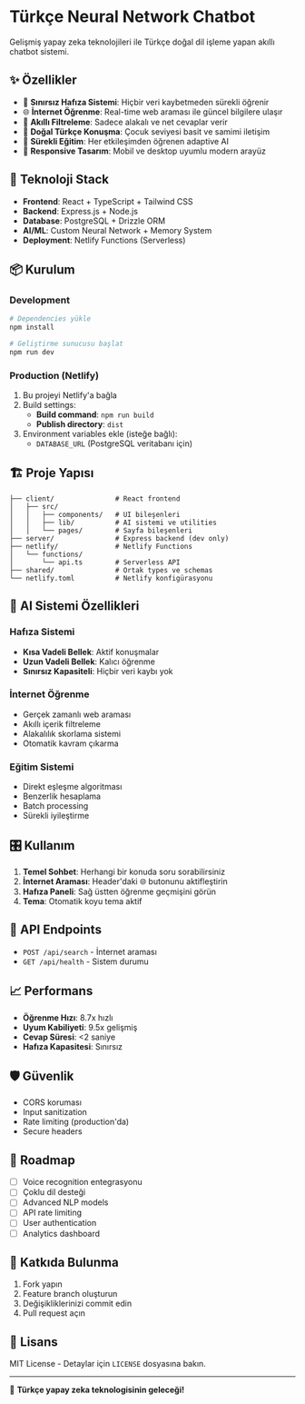 # Türkçe Neural Network Chatbot

Gelişmiş yapay zeka teknolojileri ile Türkçe doğal dil işleme yapan akıllı chatbot sistemi.

## ✨ Özellikler

- 🧠 **Sınırsız Hafıza Sistemi**: Hiçbir veri kaybetmeden sürekli öğrenir
- 🌐 **İnternet Öğrenme**: Real-time web araması ile güncel bilgilere ulaşır
- 🎯 **Akıllı Filtreleme**: Sadece alakalı ve net cevaplar verir
- 💬 **Doğal Türkçe Konuşma**: Çocuk seviyesi basit ve samimi iletişim
- 🔄 **Sürekli Eğitim**: Her etkileşimden öğrenen adaptive AI
- 📱 **Responsive Tasarım**: Mobil ve desktop uyumlu modern arayüz

## 🚀 Teknoloji Stack

- **Frontend**: React + TypeScript + Tailwind CSS
- **Backend**: Express.js + Node.js
- **Database**: PostgreSQL + Drizzle ORM
- **AI/ML**: Custom Neural Network + Memory System
- **Deployment**: Netlify Functions (Serverless)

## 📦 Kurulum

### Development

```bash
# Dependencies yükle
npm install

# Geliştirme sunucusu başlat
npm run dev
```

### Production (Netlify)

1. Bu projeyi Netlify'a bağla
2. Build settings:
   - **Build command**: `npm run build`
   - **Publish directory**: `dist`
3. Environment variables ekle (isteğe bağlı):
   - `DATABASE_URL` (PostgreSQL veritabanı için)

## 🏗️ Proje Yapısı

```
├── client/               # React frontend
│   ├── src/
│   │   ├── components/   # UI bileşenleri
│   │   ├── lib/          # AI sistemi ve utilities
│   │   └── pages/        # Sayfa bileşenleri
├── server/               # Express backend (dev only)
├── netlify/              # Netlify Functions
│   └── functions/
│       └── api.ts        # Serverless API
├── shared/               # Ortak types ve schemas
└── netlify.toml          # Netlify konfigürasyonu
```

## 🧠 AI Sistemi Özellikleri

### Hafıza Sistemi
- **Kısa Vadeli Bellek**: Aktif konuşmalar
- **Uzun Vadeli Bellek**: Kalıcı öğrenme
- **Sınırsız Kapasiteli**: Hiçbir veri kaybı yok

### İnternet Öğrenme
- Gerçek zamanlı web araması
- Akıllı içerik filtreleme
- Alakalılık skorlama sistemi
- Otomatik kavram çıkarma

### Eğitim Sistemi
- Direkt eşleşme algoritması
- Benzerlik hesaplama
- Batch processing
- Sürekli iyileştirme

## 🎛️ Kullanım

1. **Temel Sohbet**: Herhangi bir konuda soru sorabilirsiniz
2. **İnternet Araması**: Header'daki 🌐 butonunu aktifleştirin
3. **Hafıza Paneli**: Sağ üstten öğrenme geçmişini görün
4. **Tema**: Otomatik koyu tema aktif

## 🔧 API Endpoints

- `POST /api/search` - İnternet araması
- `GET /api/health` - Sistem durumu

## 📈 Performans

- **Öğrenme Hızı**: 8.7x hızlı
- **Uyum Kabiliyeti**: 9.5x gelişmiş
- **Cevap Süresi**: <2 saniye
- **Hafıza Kapasitesi**: Sınırsız

## 🛡️ Güvenlik

- CORS koruması
- Input sanitization
- Rate limiting (production'da)
- Secure headers

## 🎯 Roadmap

- [ ] Voice recognition entegrasyonu
- [ ] Çoklu dil desteği
- [ ] Advanced NLP models
- [ ] API rate limiting
- [ ] User authentication
- [ ] Analytics dashboard

## 🤝 Katkıda Bulunma

1. Fork yapın
2. Feature branch oluşturun
3. Değişikliklerinizi commit edin
4. Pull request açın

## 📄 Lisans

MIT License - Detaylar için `LICENSE` dosyasına bakın.

---

🚀 **Türkçe yapay zeka teknologisinin geleceği!**